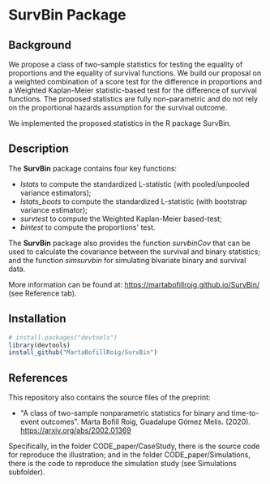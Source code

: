 # SurvBin Package

## Background

We propose a class of two-sample statistics for testing the equality of proportions and the equality of survival functions. We build our proposal on a weighted combination of a score test for the difference in proportions and a Weighted Kaplan-Meier statistic-based test for the difference of survival functions. The proposed statistics are fully non-parametric and do not rely on the proportional hazards assumption for the survival outcome. 

We implemented the proposed statistics in the R package SurvBin.

## Description

The **SurvBin** package contains four key functions: 

  - *lstats* to compute the standardized L-statistic  (with pooled/unpooled variance estimators);
  - *lstats_boots* to compute the standardized L-statistic (with bootstrap variance estimator);
  - *survtest* to compute the Weighted Kaplan-Meier based-test;
  - *bintest* to compute the proportions' test. 

The **SurvBin** package also provides the function *survbinCov* that can be used to calculate the covariance between the survival and binary statistics; and the function *simsurvbin* for simulating bivariate binary and survival data.

More information can be found at: https://martabofillroig.github.io/SurvBin/
(see Reference tab). 

## Installation

``` r
# install.packages("devtools")
library(devtools)
install_github("MartaBofillRoig/SurvBin")
```

## References

This repository also contains the source files of the preprint:

- "A class of two-sample nonparametric statistics for binary and time-to-event outcomes". Marta Bofill Roig, Guadalupe Gómez Melis. (2020). 
https://arxiv.org/abs/2002.01369

Specifically, in the folder CODE_paper/CaseStudy, there is the source code for reproduce the illustration; and in the folder CODE_paper/Simulations, there is the code to reproduce the simulation study (see Simulations subfolder).
